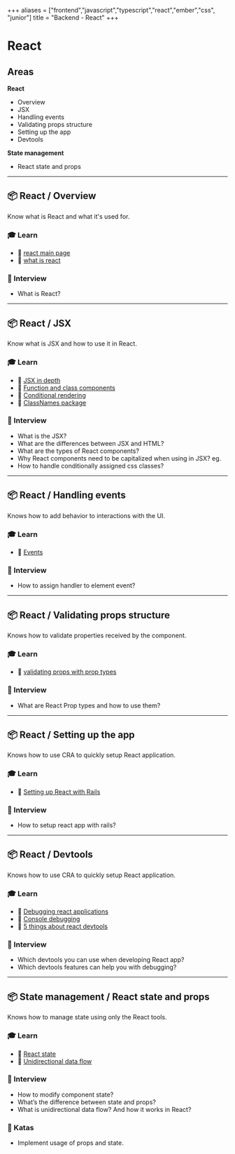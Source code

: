 +++
aliases = ["frontend","javascript","typescript","react","ember","css", "junior"]
title = "Backend - React"
+++

# React

## Areas

**React**

- Overview
- JSX
- Handling events
- Validating props structure
- Setting up the app
- Devtools

**State management**

- React state and props

---

## 📦 React / Overview

Know what is React and what it's used for.

### 🎓 Learn

- 📗 [react main page](https://reactjs.org/)
- 📗 [what is react](https://reactjs.org/tutorial/tutorial.html#what-is-react)

### 🎤 Interview

- What is React?

---

## 📦 React / JSX

Know what is JSX and how to use it in React.

### 🎓 Learn

- 📗 [JSX in depth](https://reactjs.org/docs/jsx-in-depth.html)
- 📗 [Function and class components](https://reactjs.org/docs/components-and-props.html#function-and-class-components)
- 📗 [Conditional rendering](https://blog.logrocket.com/conditional-rendering-in-react-c6b0e5af381e)
- 📗 [ClassNames package](https://github.com/JedWatson/classnames)

### 🎤 Interview

- What is the JSX?
- What are the differences between JSX and HTML?
- What are the types of React components?
- Why React components need to be capitalized when using in JSX? eg. <MyComponent>
- How to handle conditionally assigned css classes?

---

## 📦 React / Handling events

Knows how to add behavior to interactions with the UI.

### 🎓 Learn

- 📗 [Events](https://reactjs.org/docs/events.html)

### 🎤 Interview

- How to assign handler to element event?

---

## 📦 React / Validating props structure

Knows how to validate properties received by the component.

### 🎓 Learn

- 📗 [validating props with prop types](https://blog.logrocket.com/validating-react-component-props-with-prop-types-ef14b29963fc)

### 🎤 Interview

- What are React Prop types and how to use them?

---

## 📦 React / Setting up the app

Knows how to use CRA to quickly setup React application.

### 🎓 Learn

- 📗 [Setting up React with Rails](https://learnetto.com/blog/react-rails)

### 🎤 Interview

- How to setup react app with rails?

---

## 📦 React / Devtools

Knows how to use CRA to quickly setup React application.

### 🎓 Learn

- 📗 [Debugging react applications](https://medium.com/@baphemot/intro-to-debugging-reactjs-applications-67cf7a50b3dd)
- 📗 [Console debugging](https://alligator.io/react/react-devtools-intro#console-debugging)
- 📙 [5 things about react devtools](https://blog.logrocket.com/5-things-you-didnt-know-about-react-devtools-2c6e0ef22529/)

### 🎤 Interview

- Which devtools you can use when developing React app?
- Which devtools features can help you with debugging?

---

## 📦 State management / React state and props

Knows how to manage state using only the React tools. 

### 🎓 Learn

- 📗 [React state](https://reactjs.org/docs/state-and-lifecycle.html)
- 📗 [Unidirectional data flow](https://medium.com/@lizdenhup/understanding-unidirectional-data-flow-in-react-3e3524c09d8e)

### 🎤 Interview

- How to modify component state?
- What’s the difference between state and props?
- What is unidirectional data flow? And how it works in React?

### 📝 Katas

- Implement usage of props and state.
